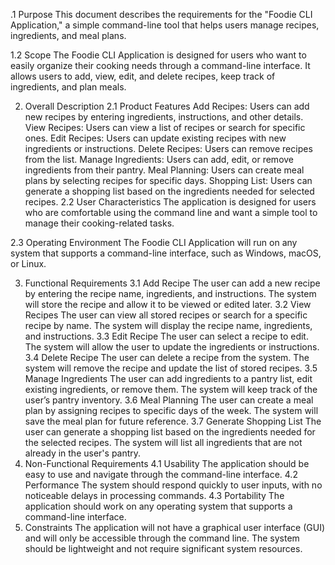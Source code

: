 .1 Purpose
This document describes the requirements for the "Foodie CLI Application," a simple command-line tool that helps users manage recipes, ingredients, and meal plans.

1.2 Scope
The Foodie CLI Application is designed for users who want to easily organize their cooking needs through a command-line interface. It allows users to add, view, edit, and delete recipes, keep track of ingredients, and plan meals.

2. Overall Description
   2.1 Product Features
   Add Recipes: Users can add new recipes by entering ingredients, instructions, and other details.
   View Recipes: Users can view a list of recipes or search for specific ones.
   Edit Recipes: Users can update existing recipes with new ingredients or instructions.
   Delete Recipes: Users can remove recipes from the list.
   Manage Ingredients: Users can add, edit, or remove ingredients from their pantry.
   Meal Planning: Users can create meal plans by selecting recipes for specific days.
   Shopping List: Users can generate a shopping list based on the ingredients needed for selected recipes.
   2.2 User Characteristics
   The application is designed for users who are comfortable using the command line and want a simple tool to manage their cooking-related tasks.

2.3 Operating Environment
The Foodie CLI Application will run on any system that supports a command-line interface, such as Windows, macOS, or Linux.

3. Functional Requirements
   3.1 Add Recipe
   The user can add a new recipe by entering the recipe name, ingredients, and instructions.
   The system will store the recipe and allow it to be viewed or edited later.
   3.2 View Recipes
   The user can view all stored recipes or search for a specific recipe by name.
   The system will display the recipe name, ingredients, and instructions.
   3.3 Edit Recipe
   The user can select a recipe to edit.
   The system will allow the user to update the ingredients or instructions.
   3.4 Delete Recipe
   The user can delete a recipe from the system.
   The system will remove the recipe and update the list of stored recipes.
   3.5 Manage Ingredients
   The user can add ingredients to a pantry list, edit existing ingredients, or remove them.
   The system will keep track of the user’s pantry inventory.
   3.6 Meal Planning
   The user can create a meal plan by assigning recipes to specific days of the week.
   The system will save the meal plan for future reference.
   3.7 Generate Shopping List
   The user can generate a shopping list based on the ingredients needed for the selected recipes.
   The system will list all ingredients that are not already in the user's pantry.
4. Non-Functional Requirements
   4.1 Usability
   The application should be easy to use and navigate through the command-line interface.
   4.2 Performance
   The system should respond quickly to user inputs, with no noticeable delays in processing commands.
   4.3 Portability
   The application should work on any operating system that supports a command-line interface.
5. Constraints
   The application will not have a graphical user interface (GUI) and will only be accessible through the command line.
   The system should be lightweight and not require significant system resources.
